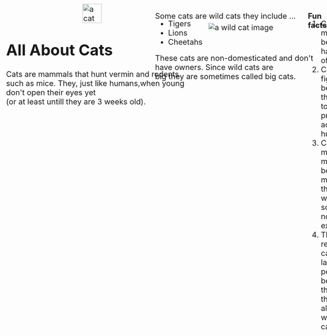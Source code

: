 <html>
<style>#catimage1{width:50px; height:50px; position:absolute;
top:10px; left:320px;
z-index=0}
#second-para{
position:absolute;
  left:510px; 
  top:10px;}
#big-cats-list{
  position:absolute;
  left:510px;
  top:30px;}
#explan{
  position:absolute;
  left:510px;
  top:120px;}
#fun{
  position:absolute;
  left:910px;
  top:10px;}
#header{font-weight:bold;}
#funfact{
  position:absolute;
  left:910px;
  top:30px;}
  #catimg2{position:absolute;
    left:650px;
    top:60px;}
body{font-size:20px;
</style>
<head><h1 class="header" id="first header">All About Cats</h1>
  </head><body>
  <p>Cats are mammals that hunt vermin and rodents<br> such as mice. They, just like humans,when young<br> don't open their eyes yet<br>(or at least untill they are 3 weeks old).
   <img src="40,000+ Best Free Cat Pictures & Images [HD] - Pixabay https://g.co/kgs/LB5ueJn" id="catimage1" alt="a cat image">
  <p id="second-para">Some cats are wild cats they include
...</p>
  <ul id="big-cats-list">
    <li>Tigers</li>
    <li>Lions</li>
    <li>Cheetahs</li>
  </ul>
    <p id="explan">These cats are <span class="vocabular">non-domesticated</span> and don't<br> have owners. Since wild cats are<br> big they are sometimes called big cats.</p>
  <p id="fun"><span id="header">Fun facts</span> 
    <ol id=funfact>
        <li>Cats like milk because it has a ton of fats</li>
        <li>Cats play fight because they need to<br> practice actual hunting </li>
        <li>Cats meow so much because it means<br> that they want something, not an expression</li>
        <li>The reason cats like laser pointers is because<br> they see the light alive and worth caching</li>
  </ol> <img id="catimg2"src="small wild cats https://g.co/kgs/Uy23sGN" alt="a wild cat image">
  </p>
  </body>
</html>
